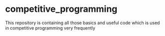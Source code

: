 # competitive_programming
This repository is containing all those basics and useful code which is used in competitive programming very frequently 

